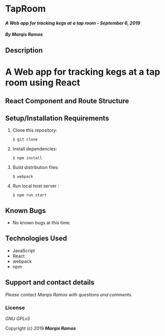 # TapRoom

#### _A Web app for tracking kegs at a tap room - September 6, 2019_

#### _By **Marqis Ramos**_

## Description
# A Web app for tracking kegs at a tap room using React

## React Component and Route Structure



## Setup/Installation Requirements

1. Clone this repository:
    ```
    $ git clone 
    ```
2. Install dependencies:
    ```
    $ npm install
    ```
3. Build distribution files:
    ```
    $ webpack
    ```
4. Run local host server :
    ```
    $ npm run start
    ```


## Known Bugs
* No known bugs at this time.

## Technologies Used
* JavaScript
* React
* webpack
* npm

## Support and contact details

_Please contact Marqis Ramos with questions and comments._

### License

*GNU GPLv3*

Copyright (c) 2019 **_Marqis Ramos_**

